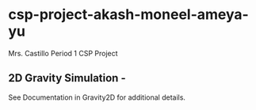 # csp-project-akash-moneel-ameya-yu

Mrs. Castillo
Period 1
CSP Project

## 2D Gravity Simulation - 
See Documentation in Gravity2D for additional details.
